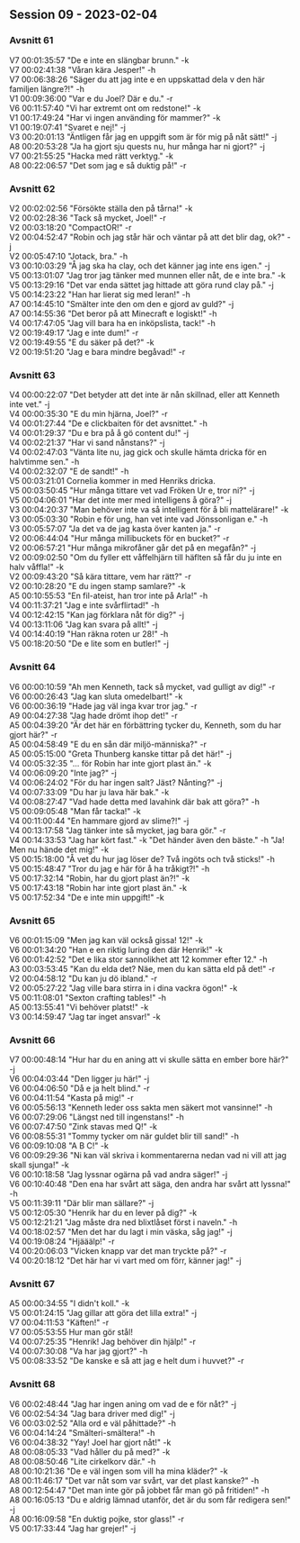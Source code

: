 ## Session 09 - 2023-02-04  

### Avsnitt 61  
V7 00:01:35:57 "De e inte en slängbar brunn." -k   
V7 00:02:41:38 "Våran kära Jesper!" -h   
V7 00:06:38:26 "Säger du att jag inte e en uppskattad dela v den här familjen längre?!" -h   
V1 00:09:36:00 "Var e du Joel? Där e du." -r   
V6 00:11:57:40 "Vi har extremt ont om redstone!" -k   
V1 00:17:49:24 "Har vi ingen använding för mammer?" -k   
V1 00:19:07:41 "Svaret e nej!" -j   
V3 00:20:01:13 "Äntligen får jag en uppgift som är för mig på nåt sätt!" -j   
A8 00:20:53:28 "Ja ha gjort sju quests nu, hur många har ni gjort?" -j   
V7 00:21:55:25 "Hacka med rätt verktyg." -k   
A8 00:22:06:57 "Det som jag e så duktig på!" -r  

### Avsnitt 62  
V2 00:02:02:56 "Försökte ställa den på tårna!" -k   
V2 00:02:28:36 "Tack så mycket, Joel!" -r   
V2 00:03:18:20 "CompactOR!" -r   
V2 00:04:52:47 "Robin och jag står här och väntar på att det blir dag, ok?" -j   
V2 00:05:47:10 "Jotack, bra." -h   
V3 00:10:03:29 "Å jag ska ha clay, och det känner jag inte ens igen." -j   
V5 00:13:01:07 "Jag tror jag tänker med munnen eller nåt, de e inte bra." -k   
V5 00:13:29:16 "Det var enda sättet jag hittade att göra rund clay på." -j   
V5 00:14:23:22 "Han har lierat sig med leran!" -h   
A7 00:14:45:10 "Smälter inte den om den e gjord av guld?" -j   
A7 00:14:55:36 "Det beror på att Minecraft e logiskt!" -h   
V4 00:17:47:05 "Jag vill bara ha en inköpslista, tack!" -h   
V2 00:19:49:17 "Jag e inte dum!" -r   
V2 00:19:49:55 "E du säker på det?" -k   
V2 00:19:51:20 "Jag e bara mindre begåvad!" -r   

### Avsnitt 63  
V4 00:00:22:07 "Det betyder att det inte är nån skillnad, eller att Kenneth inte vet." -j   
V4 00:00:35:30 "E du min hjärna, Joel?" -r   
V4 00:01:27:44 "De e clickbaiten för det avsnittet." -h   
V4 00:01:29:37 "Du e bra på å gö content du!" -j   
V4 00:02:21:37 "Har vi sand nånstans?" -j   
V4 00:02:47:03 "Vänta lite nu, jag gick och skulle hämta dricka för en halvtimme sen." -h   
V4 00:02:32:07 "E de sandt!" -h   
V5 00:03:21:01 Cornelia kommer in med Henriks dricka.   
V5 00:03:50:45 "Hur många tittare vet vad Fröken Ur e, tror ni?" -j   
V5 00:04:06:01 "Har det inte mer med intelligens å göra?" -j   
V3 00:04:20:37 "Man behöver inte va så intelligent för å bli mattelärare!" -k   
V3 00:05:03:30 "Robin e för ung, han vet inte vad Jönssonligan e." -h   
V3 00:05:57:07 "Ja det va de jag kasta över kanten ja." -r   
V2 00:06:44:04 "Hur många millibuckets för en bucket?" -r   
V2 00:06:57:21 "Hur många mikrofåner går det på en megafån?" -j     
V2 00:09:02:50 "Om du fyller ett våffelhjärn till häflten så får du ju inte en halv våffla!" -k     
V2 00:09:43:20 "Så kära tittare, vem har rätt?" -r   
V2 00:10:28:20 "E du ingen stamp samlare?" -k   
A5 00:10:55:53 "En fil-ateist, han tror inte på Arla!" -h   
V4 00:11:37:21 "Jag e inte svårflirtad!" -h   
V4 00:12:42:15 "Kan jag förklara nåt för dig?" -j   
V4 00:13:11:06 "Jag kan svara på allt!" -j   
V4 00:14:40:19 "Han räkna roten ur 28!" -h   
V5 00:18:20:50 "De e lite som en butler!" -j   


### Avsnitt 64  
V6 00:00:10:59 "Ah men Kenneth, tack så mycket, vad gulligt av dig!" -r   
V6 00:00:26:43 "Jag kan sluta omedelbart!" -k   
V6 00:00:36:19 "Hade jag väl inga kvar tror jag." -r   
A9 00:04:27:38 "Jag hade drömt ihop det!" -r   
A5 00:04:39:20 "Är det här en förbättring tycker du, Kenneth, som du har gjort här?" -r   
A5 00:04:58:49 "E du en sån där miljö-människa?" -r   
A5 00:05:15:00 "Greta Thunberg kanske tittar på det här!" -j   
V4 00:05:32:35 "... för Robin har inte gjort plast än." -k   
V4 00:06:09:20 "Inte jag?" -j   
V4 00:06:24:02 "För du har ingen salt? Jäst? Nånting?" -j   
V4 00:07:33:09 "Du har ju lava här bak." -k   
V4 00:08:27:47 "Vad hade detta med lavahink där bak att göra?" -h   
V5 00:09:05:48 "Man får tacka!" -k   
V4 00:11:00:44 "En hammare gjord av slime?!" -j   
V4 00:13:17:58 "Jag tänker inte så mycket, jag bara gör." -r   
V4 00:14:33:53 "Jag har kört fast." -k "Det händer även den bäste." -h "Ja! Men nu hände det mig!" -k   
V5 00:15:18:00 "Å vet du hur jag löser de? Två ingöts och två sticks!" -h   
V5 00:15:48:47 "Tror du jag e här för å ha tråkigt?!" -h   
V5 00:17:32:14 "Robin, har du gjort plast än?!" -k   
V5 00:17:43:18 "Robin har inte gjort plast än." -k   
V5 00:17:52:34 "De e inte min uppgift!" -k   

### Avsnitt 65  
V6 00:01:15:09 "Men jag kan väl också gissa! 12!" -k   
V6 00:01:34:20 "Han e en riktig luring den där Henrik!" -k   
V6 00:01:42:52 "Det e lika stor sannolikhet att 12 kommer efter 12." -h   
A3 00:03:53:45 "Kan du elda det? Näe, men du kan sätta eld på det!" -r   
V2 00:04:58:12 "Du kan ju dö ibland." -r   
V2 00:05:27:22 "Jag ville bara stirra in i dina vackra ögon!" -k   
V5 00:11:08:01 "Sexton crafting tables!" -h   
A5 00:13:55:41 "Vi behöver platst!" -k   
V3 00:14:59:47 "Jag tar inget ansvar!" -k   
  
### Avsnitt 66   
V7 00:00:48:14 "Hur har du en aning att vi skulle sätta en ember bore här?" -j   
V6 00:04:03:44 "Den ligger ju här!" -j   
V6 00:04:06:50 "Då e ja helt blind." -r   
V6 00:04:11:54 "Kasta på mig!" -r   
V6 00:05:56:13 "Kenneth leder oss sakta men säkert mot vansinne!" -h   
V6 00:07:29:06 "Längst ned till ingenstans!" -h   
V6 00:07:47:50 "Zink stavas med Q!" -k   
V6 00:08:55:31 "Tommy tycker om när guldet blir till sand!" -h   
V6 00:09:10:08 "A B C!" -k   
V6 00:09:29:36 "Ni kan väl skriva i kommentarerna nedan vad ni vill att jag skall sjunga!" -k   
V6 00:10:18:58 "Jag lyssnar ogärna på vad andra säger!" -j   
V6 00:10:40:48 "Den ena har svårt att säga, den andra har svårt att lyssna!" -h   
V5 00:11:39:11 "Där blir man sällare?" -j   
V5 00:12:05:30 "Henrik har du en lever på dig?" -k   
V5 00:12:21:21 "Jag måste dra ned blixtlåset först i naveln." -h   
V4 00:18:02:57 "Men det har du lagt i min väska, såg jag!" -j   
V4 00:19:08:24 "Hjääälp!" -r   
V4 00:20:06:03 "Vicken knapp var det man tryckte på?" -r   
V4 00:20:18:12 "Det här har vi vart med om förr, känner jag!" -j   

### Avsnitt 67  
A5 00:00:34:55 "I didn't koll." -k   
V5 00:01:24:15 "Jag gillar att göra det lilla extra!" -j   
V7 00:04:11:53 "Käften!" -r   
V7 00:05:53:55 Hur man gör stål!   
V4 00:07:25:35 "Henrik! Jag behöver din hjälp!" -r   
V4 00:07:30:08 "Va har jag gjort?" -h   
V5 00:08:33:52 "De kanske e så att jag e helt dum i huvvet?" -r   

### Avsnitt 68    
V6 00:02:48:44 "Jag har ingen aning om vad de e för nåt?" -j   
V6 00:02:54:34 "Jag bara driver med dig!" -j   
V6 00:03:02:52 "Alla ord e väl påhittade?" -h   
V6 00:04:14:24 "Smälteri-smältera!" -h   
V6 00:04:38:32 "Yay! Joel har gjort nåt!" -k   
A8 00:08:05:33 "Vad håller du på med?" -k   
A8 00:08:50:46 "Lite cirkelkorv där." -h   
A8 00:10:21:36 "De e väl ingen som vill ha mina kläder?" -k   
A8 00:11:46:17 "Det var nåt som var svårt, var det plast kanske?" -h   
A8 00:12:54:47 "Det man inte gör på jobbet får man gö på fritiden!" -h   
A8 00:16:05:13 "Du e aldrig lämnad utanför, det är du som får redigera sen!" -j   
A8 00:16:09:58 "En duktig pojke, stor glass!" -r   
V5 00:17:33:44 "Jag har grejer!" -j   


